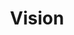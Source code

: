 ---
# Page title
title: Vision
# Page type - we want a landing page (such as a homepage)
type: landing

# Your landing page sections - add as many different content blocks as you like
sections:
  - block: markdown
    id: vision
    content:
      title: Vision
      subtitle: 
      text: |
              The **TrustAGI Lab** at Griffith University envisions itself as a pioneering force in the realm of Trustworthy **Artificial General Intelligence (AGI)**, committed to: 
              * **Advancing AGI Research:** The lab aspires to propel the field of AGI forward by spearheading the development of novel AI algorithms. Our goal is to endow machines with human-level intelligence, contributing significantly to the evolution of AI capabilities. 
              * **Ensuring Trustworthiness and Transparency:** Recognizing the critical importance of trust and transparency in AI technologies, the TrustAGI Lab is dedicated to providing practical solutions. Addressing key challenges associated with the deployment of AGI, our focus encompasses explainability, safety, robustness, fairness, and privacy. By pioneering advancements in these domains, we aim to establish AGI systems that are not only powerful but also ethical and accountable. 

      
  - block: markdown
    content:
      title: Research Areas
      subtitle: AGI Research
      image:
        filename: 
        filename: 
      text: |
        <br>
        
        * **Large Language Models:** 
        
            Exploring the capabilities and applications of large language models, this research area delves into advancing natural language processing and understanding, contributing to the development of sophisticated language-based AI systems. 

        * **Graph Machine Learning:** 
        
            Investigating the intersection of machine learning and graph theory, this research theme aims to enhance AI models' ability to analyse and interpret complex relationships, fostering advancements in various domains such as social networks, biology, and recommendation systems. 

        * **Knowledge Representation and Reasoning:** 
        
            Focused on the fundamental aspects of AI, this area aims to develop robust frameworks for representing and reasoning with knowledge, contributing to the creation of more intelligent and context-aware AI systems. 

        * **Time Series Analysis:** 

            Addressing the temporal dimension in data, this research theme explores techniques for effective analysis and prediction of time series data, crucial for applications in finance, healthcare, and other dynamic domains. 

        * **Recommender Systems:** 

            Centred on enhancing user experiences, this research area focuses on refining and advancing recommender systems, contributing to personalized and effective content recommendations in various applications. 
                    [![Screenshot](../publication/llm-kg-23/featured.png)](../post/23-12-01-arc-dp/)

      design:
          columns: '2'
          view: card      
  - block: markdown
    content:
      title: Research Areas
      subtitle: Trustworthy AI Research
      image:
        filename: 
        filename: 
      text: |
        <br>
        
        

        * **Explainability:** 

            Investigating methods for developing interpretable and explainable AI models, this research area emphasizes transparency in decision-making processes. The focus includes explainable machine learning models, visualization techniques, and interpretable deep learning algorithms, applied particularly in healthcare, finance, and social sciences. 

        * **Safety and Robustness:** 

            Addressing risks and vulnerabilities in AI technologies, this research theme explores techniques to ensure the safety, resilience, and robustness of AI systems. Areas of focus include adversarial machine learning, robust optimization, attacks and defense, and secure AI deployment in real-world environments. 

        * **Fairness:** 

            Focused on mitigating biases and discriminatory outcomes in AI decision-making, this area investigates fairness-aware machine learning, bias detection and mitigation, and ethical considerations in AI development. The lab also aims to provide practical guidelines and tools for practitioners to promote fairness in AI applications. 

        * **Privacy:** 

            Researching privacy attacks and privacy-preserving AI techniques, this theme addresses the critical concern of protecting sensitive data and individuals' privacy rights. Topics include federated learning, secure multi-party computation, and privacy-enhancing technologies for AI applications in healthcare, finance, and social media. 
            [![Screenshot](theme2.png)](../post/23-12-01-csiro-nsf/)

          

---
